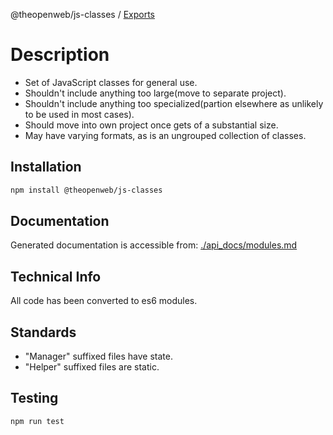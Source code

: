 @theopenweb/js-classes / [Exports](modules.md)

# Description

* Set of JavaScript classes for general use.
* Shouldn't include anything too large(move to separate project).
* Shouldn't include anything too specialized(partion elsewhere as unlikely to be used in most cases).
* Should move into own project once gets of a substantial size.
* May have varying formats, as is an ungrouped collection of classes.

## Installation

```bash
npm install @theopenweb/js-classes
```

## Documentation

Generated documentation is accessible from: [./api_docs/modules.md](./api_docs/modules.md)

## Technical Info

All code has been converted to es6 modules.

## Standards

* "Manager" suffixed files have state.
* "Helper" suffixed files are static.

## Testing

```bash
npm run test
```
